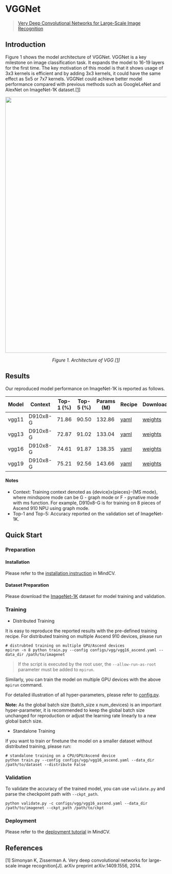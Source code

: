# VGGNet
<!--- Guideline: please use url linked to the paper abstract in ArXiv instead of PDF for fast loading.  -->
> [Very Deep Convolutional Networks for Large-Scale Image Recognition](https://arxiv.org/abs/1409.1556)

## Introduction
<!--- Guideline: Introduce the model and architectures. Please cite if you use/adopt paper explanation from others. -->
<!--- Guideline: If an architecture table/figure is available in the paper, please put one here and cite for intuitive illustration. -->

Figure 1 shows the model architecture of VGGNet. VGGNet is a key milestone on image classification task. It expands the model to 16-19 layers for the first time. The key motivation of this model is
that it shows usage of 3x3 kernels is efficient and by adding 3x3 kernels, it could have the same effect as 5x5 or 7x7 kernels. VGGNet could achieve better model performance compared with previous
methods such as GoogleLeNet and AlexNet on ImageNet-1K dataset.[[1](#references)]

<p align="center">
  <img src="https://user-images.githubusercontent.com/77485245/223675336-ca8b0411-86fd-4134-9b37-e601ff82f64b.jpeg" width=800 />
</p>
<p align="center">
  <em>Figure 1. Architecture of VGG [<a href="#references">1</a>] </em>
</p>

## Results
<!--- Guideline:
Table Format:
- Model: model name in lower case with _ seperator.
- Context: Training context denoted as {device}x{pieces}-{MS mode}, where mindspore mode can be G - graph mode or F - pynative mode with ms function. For example, D910x8-G is for training on 8 pieces of Ascend 910 NPU using graph mode.
- Top-1 and Top-5: Keep 2 digits after the decimal point.
- Params (M): # of model parameters in millions (10^6). Keep 2 digits after the decimal point
- Recipe: Training recipe/configuration linked to a yaml config file. Use absolute url path.
- Download: url of the pretrained model weights. Use absolute url path.
-->

Our reproduced model performance on ImageNet-1K is reported as follows.

<div align="center">

| Model | Context  | Top-1 (%) | Top-5 (%) | Params (M) | Recipe                                                                                   | Download                                                                         |
|-------|----------|-----------|-----------|------------|------------------------------------------------------------------------------------------|----------------------------------------------------------------------------------|
| vgg11 | D910x8-G | 71.86     | 90.50     | 132.86      | [yaml](https://github.com/mindspore-lab/mindcv/blob/main/configs/vgg/vgg11_ascend.yaml) | [weights](https://download.mindspore.cn/toolkits/mindcv/vgg/vgg11-ef31d161.ckpt) |
| vgg13 | D910x8-G | 72.87     | 91.02     | 133.04      | [yaml](https://github.com/mindspore-lab/mindcv/blob/main/configs/vgg/vgg13_ascend.yaml) | [weights](https://download.mindspore.cn/toolkits/mindcv/vgg/vgg13-da805e6e.ckpt) |
| vgg16 | D910x8-G | 74.61     | 91.87     | 138.35      | [yaml](https://github.com/mindspore-lab/mindcv/blob/main/configs/vgg/vgg16_ascend.yaml) | [weights](https://download.mindspore.cn/toolkits/mindcv/vgg/vgg16-95697531.ckpt) |
| vgg19 | D910x8-G | 75.21     | 92.56     | 143.66      | [yaml](https://github.com/mindspore-lab/mindcv/blob/main/configs/vgg/vgg19_ascend.yaml) | [weights](https://download.mindspore.cn/toolkits/mindcv/vgg/vgg19-bedee7b6.ckpt) |

</div>

#### Notes

- Context: Training context denoted as {device}x{pieces}-{MS mode}, where mindspore mode can be G - graph mode or F - pynative mode with ms function. For example, D910x8-G is for training on 8 pieces of Ascend 910 NPU using graph mode.
- Top-1 and Top-5: Accuracy reported on the validation set of ImageNet-1K.

## Quick Start

### Preparation

#### Installation
Please refer to the [installation instruction](https://github.com/mindspore-lab/mindcv#installation) in MindCV.

#### Dataset Preparation
Please download the [ImageNet-1K](https://www.image-net.org/challenges/LSVRC/2012/index.php) dataset for model training and validation.

### Training
<!--- Guideline: Please avoid using shell scripts in the command line. Python scripts preferred. -->

* Distributed Training

It is easy to reproduce the reported results with the pre-defined training recipe. For distributed training on multiple Ascend 910 devices, please run

```shell
# distrubted training on multiple GPU/Ascend devices
mpirun -n 8 python train.py --config configs/vgg/vgg16_ascend.yaml --data_dir /path/to/imagenet
```
> If the script is executed by the root user, the `--allow-run-as-root` parameter must be added to `mpirun`.

Similarly, you can train the model on multiple GPU devices with the above `mpirun` command.

For detailed illustration of all hyper-parameters, please refer to [config.py](https://github.com/mindspore-lab/mindcv/blob/main/config.py).

**Note:**  As the global batch size  (batch_size x num_devices) is an important hyper-parameter, it is recommended to keep the global batch size unchanged for reproduction or adjust the learning rate linearly to a new global batch size.

* Standalone Training

If you want to train or finetune the model on a smaller dataset without distributed training, please run:

```shell
# standalone training on a CPU/GPU/Ascend device
python train.py --config configs/vgg/vgg16_ascend.yaml --data_dir /path/to/dataset --distribute False
```

### Validation

To validate the accuracy of the trained model, you can use `validate.py` and parse the checkpoint path with `--ckpt_path`.

```
python validate.py -c configs/vgg/vgg16_ascend.yaml --data_dir /path/to/imagenet --ckpt_path /path/to/ckpt
```

### Deployment

Please refer to the [deployment tutorial](https://mindspore-lab.github.io/mindcv/tutorials/deployment/) in MindCV.

## References
<!--- Guideline: Citation format GB/T 7714 is suggested. -->

[1] Simonyan K, Zisserman A. Very deep convolutional networks for large-scale image recognition[J]. arXiv preprint arXiv:1409.1556, 2014.
